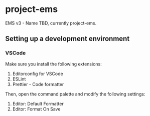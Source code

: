 # project-ems
EMS v3 - Name TBD, currently project-ems.

## Setting up a development environment

### VSCode
Make sure you install the following extensions:
1. Editorconfig for VSCode
2. ESLint
3. Prettier - Code formatter

Then, open the command palette and modify the following settings:
1. Editor: Default Formatter
2. Editor: Format On Save
